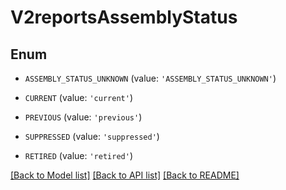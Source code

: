 # V2reportsAssemblyStatus


## Enum

* `ASSEMBLY_STATUS_UNKNOWN` (value: `'ASSEMBLY_STATUS_UNKNOWN'`)

* `CURRENT` (value: `'current'`)

* `PREVIOUS` (value: `'previous'`)

* `SUPPRESSED` (value: `'suppressed'`)

* `RETIRED` (value: `'retired'`)

[[Back to Model list]](../README.md#documentation-for-models) [[Back to API list]](../README.md#documentation-for-api-endpoints) [[Back to README]](../README.md)



